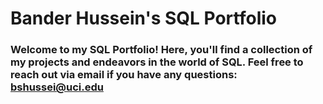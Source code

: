 # Bander Hussein's SQL Portfolio 
 
### Welcome to my SQL Portfolio! Here, you'll find a collection of my projects and endeavors in the world of SQL. Feel free to reach out via email if you have any questions: bshussei@uci.edu
